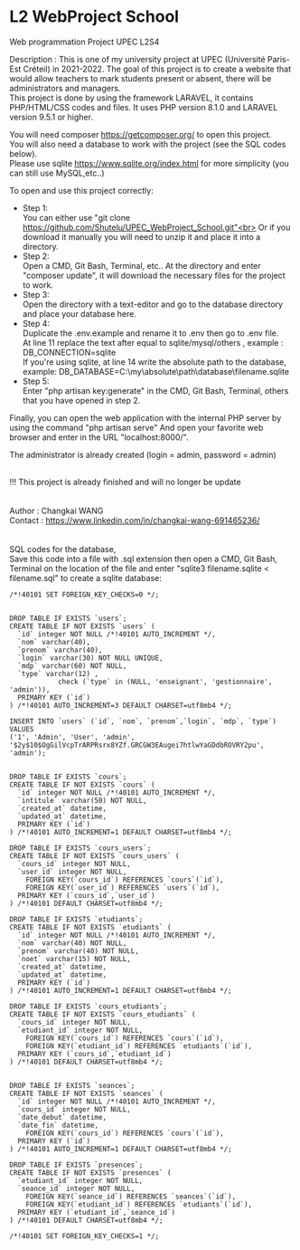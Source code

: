 # L2 WebProject School
Web programmation Project UPEC L2S4

Description :
This is one of my university project at UPEC (Université Paris-Est Créteil) in 2021-2022. The goal of this project is to create a website that would allow teachers to mark students present or absent, there will be administrators and managers.<br>
This project is done by using the framework LARAVEL, it contains PHP/HTML/CSS codes and files. It uses PHP version 8.1.0 and LARAVEL version 9.5.1 or higher.

You will need composer https://getcomposer.org/ to open this project.<br>
You will also need a database to work with the project (see the SQL codes below).<br>
Please use sqlite https://www.sqlite.org/index.html for more simplicity (you can still use MySQL,etc..)

To open and use this project correctly:
- Step 1:<br>
You can either use "git clone https://github.com/Shutelu/UPEC_WebProject_School.git"<br>
Or if you download it manually you will need to unzip it and place it into a directory.
- Step 2:<br>
Open a CMD, Git Bash, Terminal, etc.. At the directory and enter "composer update", it will download the necessary files for the project to work.
- Step 3:<br>
Open the directory with a text-editor and go to the database directory and place your database here.
- Step 4:<br>
Duplicate the .env.example and rename it to .env then go to .env file.<br>
At line 11 replace the text after equal to sqlite/mysql/others , example : DB_CONNECTION=sqlite <br>
If you're using sqlite, at line 14 write the absolute path to the database, example: DB_DATABASE=C:\my\absolute\path\database\filename.sqlite
- Step 5:<br>
Enter "php artisan key:generate" in the CMD, Git Bash, Terminal, others that you have opened in step 2.

Finally, you can open the web application with the internal PHP server by using the command "php artisan serve" 
And open your favorite web browser and enter in the URL "localhost:8000/".

The administrator is already created (login = admin, password = admin)
<br>
<br>

!!! This project is already finished and will no longer be update
<br>
<br>
<br>
Author : Changkai WANG<br>
Contact : https://www.linkedin.com/in/changkai-wang-691465236/
<br>
<br>
<br>
SQL codes for the database, <br>
Save this code into a file with .sql extension then open a CMD, Git Bash, Terminal on the location of the file 
and enter "sqlite3 filename.sqlite < filename.sql" to create a sqlite database:
```
/*!40101 SET FOREIGN_KEY_CHECKS=0 */;


DROP TABLE IF EXISTS `users`;
CREATE TABLE IF NOT EXISTS `users` (
  `id` integer NOT NULL /*!40101 AUTO_INCREMENT */,
  `nom` varchar(40),
  `prenom` varchar(40),
  `login` varchar(30) NOT NULL UNIQUE,
  `mdp` varchar(60) NOT NULL,
  `type` varchar(12) ,
            check (`type` in (NULL, 'enseignant', 'gestionnaire', 'admin')), 
  PRIMARY KEY (`id`)
) /*!40101 AUTO_INCREMENT=3 DEFAULT CHARSET=utf8mb4 */;

INSERT INTO `users` (`id`, `nom`, `prenom`,`login`, `mdp`, `type`) VALUES 
('1', 'Admin', 'User', 'admin', '$2y$10$OgGilVcpTrARPRsrx8YZf.GRCGW3EAugei7htlwYaGDdbROVRY2pu', 'admin'); 


DROP TABLE IF EXISTS `cours`;
CREATE TABLE IF NOT EXISTS `cours` (
  `id` integer NOT NULL /*!40101 AUTO_INCREMENT */,
  `intitule` varchar(50) NOT NULL,
  `created_at` datetime, 
  `updated_at` datetime, 
  PRIMARY KEY (`id`)
) /*!40101 AUTO_INCREMENT=1 DEFAULT CHARSET=utf8mb4 */;

DROP TABLE IF EXISTS `cours_users`;
CREATE TABLE IF NOT EXISTS `cours_users` (
  `cours_id` integer NOT NULL,
  `user_id` integer NOT NULL,
    FOREIGN KEY(`cours_id`) REFERENCES `cours`(`id`),
    FOREIGN KEY(`user_id`) REFERENCES `users`(`id`),
  PRIMARY KEY (`cours_id`,`user_id`)
) /*!40101 DEFAULT CHARSET=utf8mb4 */;

DROP TABLE IF EXISTS `etudiants`;
CREATE TABLE IF NOT EXISTS `etudiants` (
  `id` integer NOT NULL /*!40101 AUTO_INCREMENT */,
  `nom` varchar(40) NOT NULL,
  `prenom` varchar(40) NOT NULL,
  `noet` varchar(15) NOT NULL,
  `created_at` datetime, 
  `updated_at` datetime, 
  PRIMARY KEY (`id`)
) /*!40101 AUTO_INCREMENT=1 DEFAULT CHARSET=utf8mb4 */;

DROP TABLE IF EXISTS `cours_etudiants`;
CREATE TABLE IF NOT EXISTS `cours_etudiants` (
  `cours_id` integer NOT NULL,
  `etudiant_id` integer NOT NULL,
    FOREIGN KEY(`cours_id`) REFERENCES `cours`(`id`),
    FOREIGN KEY(`etudiant_id`) REFERENCES `etudiants`(`id`),
  PRIMARY KEY (`cours_id`,`etudiant_id`)
) /*!40101 DEFAULT CHARSET=utf8mb4 */;


DROP TABLE IF EXISTS `seances`;
CREATE TABLE IF NOT EXISTS `seances` (
  `id` integer NOT NULL /*!40101 AUTO_INCREMENT */,
  `cours_id` integer NOT NULL,
  `date_debut` datetime, 
  `date_fin` datetime, 
    FOREIGN KEY(`cours_id`) REFERENCES `cours`(`id`),
  PRIMARY KEY (`id`)
) /*!40101 AUTO_INCREMENT=1 DEFAULT CHARSET=utf8mb4 */;

DROP TABLE IF EXISTS `presences`;
CREATE TABLE IF NOT EXISTS `presences` (
  `etudiant_id` integer NOT NULL,
  `seance_id` integer NOT NULL,
    FOREIGN KEY(`seance_id`) REFERENCES `seances`(`id`),
    FOREIGN KEY(`etudiant_id`) REFERENCES `etudiants`(`id`),
  PRIMARY KEY (`etudiant_id`,`seance_id`)
) /*!40101 DEFAULT CHARSET=utf8mb4 */;

/*!40101 SET FOREIGN_KEY_CHECKS=1 */;
```
